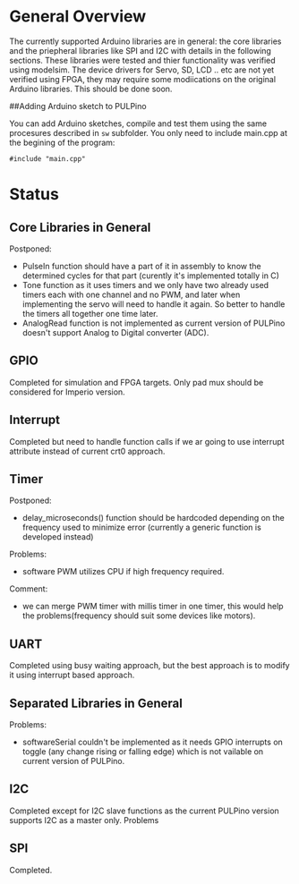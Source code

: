 # General Overview

The currently supported Arduino libraries are in general: the core libraries and the priepheral libraries like SPI and I2C with details in the following sections. 
These libraries were tested and thier functionality was verified using modelsim. 
The device drivers for Servo, SD, LCD .. etc are not yet verified using FPGA, they may require some modiications on the original Arduino libraries. This should be done soon. 


##Adding Arduino sketch to PULPino

You can add Arduino sketches, compile and test them using the same procesures described in `sw` subfolder. 
You only need to include main.cpp at the begining of the program:

	#include "main.cpp"



# Status


## Core Libraries in General
Postponed:
- PulseIn function should have a part of it in assembly to know the determined cycles for that part (curently it's implemented totally in C)
- Tone function as it uses timers and we only have two already used timers each with one channel and no PWM, and later when implementing the servo will need to handle it again. So better to handle the timers all together one time later.
- AnalogRead function is not implemented as current version of PULPino doesn't support Analog to Digital converter (ADC).

## GPIO
Completed for simulation and FPGA targets. Only pad mux should be considered for Imperio version.

## Interrupt
Completed but need to handle function calls if we ar going to use interrupt attribute instead of current crt0 approach.

## Timer
Postponed:
- delay_microseconds() function should be hardcoded depending on the frequency used to minimize error (currently a generic function is developed instead)

Problems:
- software PWM utilizes CPU if high frequency required. 

Comment:
- we can merge PWM timer with millis timer in one timer, this would help the problems(frequency should suit some devices like motors).

## UART

Completed using busy waiting approach, but the best approach is to modify it using interrupt based approach.


## Separated Libraries in General
Problems:
- softwareSerial couldn't be implemented as it needs GPIO interrupts on toggle (any change rising or falling edge) which is not vailable on current version of PULPino.

## I2C
Completed except for I2C slave functions as the current PULPino version supports I2C as a master only.
Problems

## SPI
Completed.

